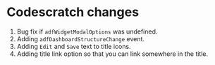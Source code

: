 # Codescratch changes

1. Bug fix if `adfWidgetModalOptions` was undefined.
2. Adding `adfDashboardStructureChange` event.
3. Adding `Edit` and `Save` text to title icons.
4. Adding title link option so that you can link somewhere in the title.
